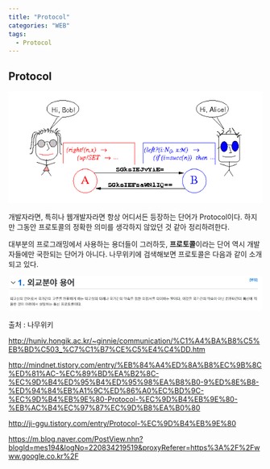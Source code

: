 ```yaml
---
title: "Protocol"
categories: "WEB"
tags:
  - Protocol
---
```


## Protocol

![protocol_img](/assets/images/study/dev/2018/10_protocol_img.gif)

개발자라면, 특히나 웹개발자라면 항상 어디서든 등장하는 단어가 Protocol이다. 하지만 그동안 프로토콜의 정확한 의미를 생각하지 않았던 것 같아 정리하려한다.

대부분의 프로그래밍에서 사용하는 용더들이 그러하듯, **프로토콜**이라는 단어 역시 개발자들에만 국한되는 단어가 아니다. 나무위키에 검색해보면 프로토콜은 다음과 같이 소개되고 있다.

![protocol_means](/assets/images/study/dev/2018/10_protocol_means.png)
<figcaption class="caption">출처 : 나무위키</figcaption>


http://huniv.hongik.ac.kr/~ginnie/communication/%C1%A4%BA%B8%C5%EB%BD%C503_%C7%C1%B7%CE%C5%E4%C4%DD.htm

http://mindnet.tistory.com/entry/%EB%84%A4%ED%8A%B8%EC%9B%8C%ED%81%AC-%EC%89%BD%EA%B2%8C-%EC%9D%B4%ED%95%B4%ED%95%98%EA%B8%B0-9%ED%8E%B8-%ED%94%84%EB%A1%9C%ED%86%A0%EC%BD%9C-%EC%9D%B4%EB%9E%80-Protocol-%EC%9D%B4%EB%9E%80-%EB%AC%B4%EC%97%87%EC%9D%B8%EA%B0%80

http://ji-ggu.tistory.com/entry/Protocol-%EC%9D%B4%EB%9E%80

https://m.blog.naver.com/PostView.nhn?blogId=mes194&logNo=220834219519&proxyReferer=https%3A%2F%2Fwww.google.co.kr%2F

